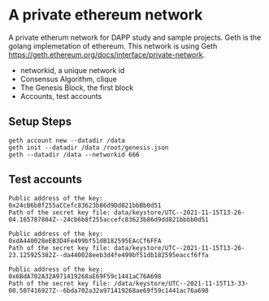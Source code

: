 # A private ethereum network

A private etherum network for DAPP study and sample projects. Geth is the golang implemetation of ethereum. This network is using Geth https://geth.ethereum.org/docs/interface/private-network.

* networkid, a unique network id
* Consensus Algorithm, clique
* The Genesis Block, the first block
* Accounts, test accounts

## Setup Steps
```
geth account new --datadir /data
geth init --datadir /data /root/genesis.json
geth --datadir /data --networkid 666
```


## Test accounts
```
Public address of the key:   0x24cB6b8f255aCCefc83623b86d9Dd821bbBb0d51
Path of the secret key file: data/keystore/UTC--2021-11-15T13-26-04.165787804Z--24cb6b8f255accefc83623b86d9dd821bbbb0d51

Public address of the key:   0xdA440028eEB3D4Fe499bf51dB182595EAcCf6FFA
Path of the secret key file: data/keystore/UTC--2021-11-15T13-26-23.125925382Z--da440028eeb3d4fe499bf51db182595eaccf6ffa

Public address of the key:   0x6BdA702A32A971419268aE69F59c1441aC76A698
Path of the secret key file: /data/keystore/UTC--2021-11-15T13-33-00.507416927Z--6bda702a32a971419268ae69f59c1441ac76a698
```
